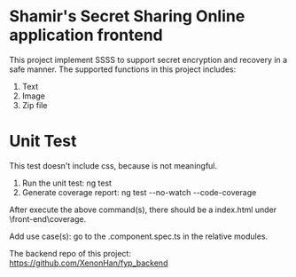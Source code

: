 # Shamir's Secret Sharing Online application frontend
This project implement SSSS to support secret encryption and recovery in a safe manner.
The supported functions in this project includes:
1.  Text
2.  Image  
3.  Zip file

# Unit Test
This test doesn't include css, because is not meaningful.
1.  Run the unit test: ng test
2.  Generate coverage report: ng test --no-watch --code-coverage 

After execute the above command(s), there should be a index.html under \front-end\coverage.

Add use case(s): go to the .component.spec.ts in the relative modules.

The backend repo of this project: https://github.com/XenonHan/fyp_backend
